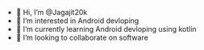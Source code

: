 - 👋 Hi, I’m @Jagajit20k
- 👀 I’m interested in Android devloping
- 🌱 I’m currently learning Android devloping using kotlin
- 💞️ I’m looking to collaborate on software


<!---
Jagajit20k/Jagajit20k is a ✨ special ✨ repository because its `README.md` (this file) appears on your GitHub profile.
You can click the Preview link to take a look at your changes.
--->
